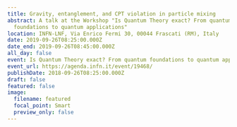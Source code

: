 ```yaml
---
title: Gravity, entanglement, and CPT violation in particle mixing
abstract: A talk at the Workshop "Is Quantum Theory exact? From quantum
  foundations to quantum applications"
location: INFN-LNF, Via Enrico Fermi 30, 00044 Frascati (RM), Italy
date: 2019-09-26T08:25:00.000Z
date_end: 2019-09-26T08:45:00.000Z
all_day: false
event: Is Quantum Theory exact? From quantum foundations to quantum applications
event_url: https://agenda.infn.it/event/19468/
publishDate: 2018-09-26T08:25:00.000Z
draft: false
featured: false
image:
  filename: featured
  focal_point: Smart
  preview_only: false
---
```

